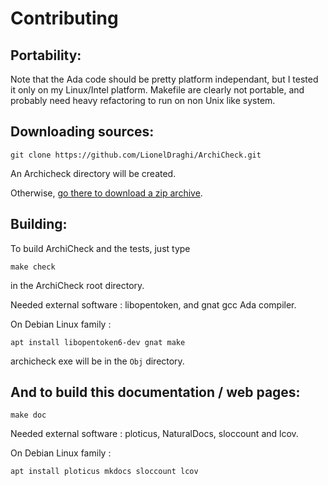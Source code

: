 Contributing 
============

Portability:
------------

  Note that the Ada code should be pretty platform independant, but I tested it only on my Linux/Intel platform.
  Makefile are clearly not portable, and probably need heavy refactoring to run on non Unix like system.

Downloading sources:
--------------------

  `git clone https://github.com/LionelDraghi/ArchiCheck.git`

  An Archicheck directory will be created.

  Otherwise, [go there to download a zip archive](https://github.com/LionelDraghi/ArchiCheck/archive/master.zip). 

Building:
---------

  To build ArchiCheck and the tests, just type 

  `make check`

  in the ArchiCheck root directory.

  Needed external software : libopentoken, and gnat gcc Ada compiler. 

  On Debian Linux family :

  `apt install libopentoken6-dev gnat make`

  archicheck exe will be in the `Obj` directory.

And to build this documentation / web pages:
--------------------------------------------

  `make doc`

  Needed external software : ploticus, NaturalDocs, sloccount and lcov. 

  On Debian Linux family :

  `apt install ploticus mkdocs sloccount lcov`


